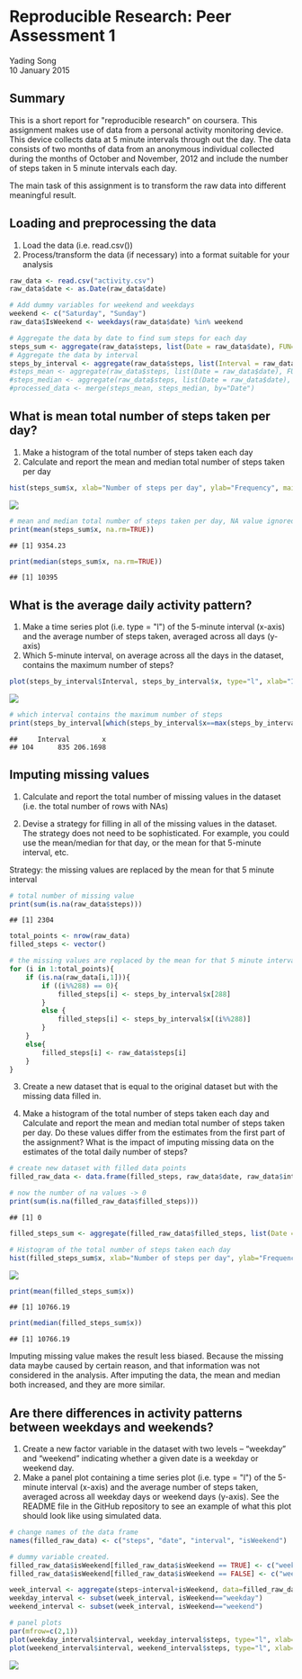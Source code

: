 # Reproducible Research: Peer Assessment 1
Yading Song  
10 January 2015  

## Summary
This is a short report for "reproducible research" on coursera. This assignment makes use of data from a personal activity monitoring device. This device collects data at 5 minute intervals through out the day. The data consists of two months of data from an anonymous individual collected during the months of October and November, 2012 and include the number of steps taken in 5 minute intervals each day. 

The main task of this assignment is to transform the raw data into different meaningful result.

## Loading and preprocessing the data
1. Load the data (i.e. read.csv())
2. Process/transform the data (if necessary) into a format suitable for your analysis


```r
raw_data <- read.csv("activity.csv")
raw_data$date <- as.Date(raw_data$date)

# Add dummy variables for weekend and weekdays 
weekend <- c("Saturday", "Sunday")
raw_data$IsWeekend <- weekdays(raw_data$date) %in% weekend

# Aggregate the data by date to find sum steps for each day
steps_sum <- aggregate(raw_data$steps, list(Date = raw_data$date), FUN=sum, na.rm=TRUE)
# Aggregate the data by interval 
steps_by_interval <- aggregate(raw_data$steps, list(Interval = raw_data$interval), na.rm=TRUE, FUN=mean)
#steps_mean <- aggregate(raw_data$steps, list(Date = raw_data$date), FUN=mean, na.rm=TRUE)
#steps_median <- aggregate(raw_data$steps, list(Date = raw_data$date), FUN=median, na.rm=TRUE)
#processed_data <- merge(steps_mean, steps_median, by="Date")
```


## What is mean total number of steps taken per day?
1. Make a histogram of the total number of steps taken each day
2. Calculate and report the mean and median total number of steps taken per day


```r
hist(steps_sum$x, xlab="Number of steps per day", ylab="Frequency", main="Histogram of the total number of steps taken each day")
```

![](./PA1_template_files/figure-html/unnamed-chunk-2-1.png) 

```r
# mean and median total number of steps taken per day, NA value ignored
print(mean(steps_sum$x, na.rm=TRUE))
```

```
## [1] 9354.23
```

```r
print(median(steps_sum$x, na.rm=TRUE))
```

```
## [1] 10395
```

## What is the average daily activity pattern?
1. Make a time series plot (i.e. type = "l") of the 5-minute interval (x-axis) and the average number of steps taken, averaged across all days (y-axis)
2. Which 5-minute interval, on average across all the days in the dataset, contains the maximum number of steps?


```r
plot(steps_by_interval$Interval, steps_by_interval$x, type="l", xlab="Interval", ylab="Total steps", main="5-minute interval with the average number of steps taken")
```

![](./PA1_template_files/figure-html/unnamed-chunk-3-1.png) 

```r
# which interval contains the maximum number of steps 
print(steps_by_interval[which(steps_by_interval$x==max(steps_by_interval$x)),])
```

```
##     Interval        x
## 104      835 206.1698
```




## Imputing missing values
1. Calculate and report the total number of missing values in the dataset (i.e. the total number of rows with NAs)

2. Devise a strategy for filling in all of the missing values in the dataset. The strategy does not need to be sophisticated. For example, you could use the mean/median for that day, or the mean for that 5-minute interval, etc.

Strategy: the missing values are replaced by the mean for that 5 minute interval 


```r
# total number of missing value
print(sum(is.na(raw_data$steps)))
```

```
## [1] 2304
```

```r
total_points <- nrow(raw_data)
filled_steps <- vector()

# the missing values are replaced by the mean for that 5 minute interval 
for (i in 1:total_points){
    if (is.na(raw_data[i,1])){
        if ((i%%288) == 0){
            filled_steps[i] <- steps_by_interval$x[288] 
        }
        else {
            filled_steps[i] <- steps_by_interval$x[(i%%288)] 
        }
    }
    else{
        filled_steps[i] <- raw_data$steps[i]
    }
}
```

3. Create a new dataset that is equal to the original dataset but with the missing data filled in.

4. Make a histogram of the total number of steps taken each day and Calculate and report the mean and median total number of steps taken per day. Do these values differ from the estimates from the first part of the assignment? What is the impact of imputing missing data on the estimates of the total daily number of steps?


```r
# create new dataset with filled data points
filled_raw_data <- data.frame(filled_steps, raw_data$date, raw_data$interval, raw_data$IsWeekend)

# now the number of na values -> 0
print(sum(is.na(filled_raw_data$filled_steps)))
```

```
## [1] 0
```

```r
filled_steps_sum <- aggregate(filled_raw_data$filled_steps, list(Date = filled_raw_data$raw_data.date), FUN=sum)

# Histogram of the total number of steps taken each day
hist(filled_steps_sum$x, xlab="Number of steps per day", ylab="Frequency", main="Histogram of the total number of steps taken each day")
```

![](./PA1_template_files/figure-html/unnamed-chunk-5-1.png) 

```r
print(mean(filled_steps_sum$x))
```

```
## [1] 10766.19
```

```r
print(median(filled_steps_sum$x))
```

```
## [1] 10766.19
```

Imputing missing value makes the result less biased. Because the missing data maybe caused by certain reason, and that information was not considered in the analysis. After imputing the data, the mean and median both increased, and they are more similar.  


## Are there differences in activity patterns between weekdays and weekends?
1. Create a new factor variable in the dataset with two levels – “weekday” and “weekend” indicating whether a given date is a weekday or weekend day.
2. Make a panel plot containing a time series plot (i.e. type = "l") of the 5-minute interval (x-axis) and the average number of steps taken, averaged across all weekday days or weekend days (y-axis). See the README file in the GitHub repository to see an example of what this plot should look like using simulated data.



```r
# change names of the data frame 
names(filled_raw_data) <- c("steps", "date", "interval", "isWeekend")

# dummy variable created. 
filled_raw_data$isWeekend[filled_raw_data$isWeekend == TRUE] <- c("weekend")
filled_raw_data$isWeekend[filled_raw_data$isWeekend == FALSE] <- c("weekday")

week_interval <- aggregate(steps~interval+isWeekend, data=filled_raw_data, sum)
weekday_interval <- subset(week_interval, isWeekend=="weekday")
weekend_interval <- subset(week_interval, isWeekend=="weekend")

# panel plots 
par(mfrow=c(2,1))
plot(weekday_interval$interval, weekday_interval$steps, type="l", xlab="Interval", ylab="number of steps", main="weekday")
plot(weekend_interval$interval, weekend_interval$steps, type="l", xlab="Interval", ylab="number of steps", main="weekend")
```

![](./PA1_template_files/figure-html/unnamed-chunk-6-1.png) 

